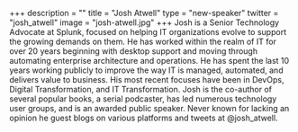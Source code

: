 +++
description = ""
title = "Josh Atwell"
type = "new-speaker"
twitter = "josh_atwell"
image = "josh-atwell.jpg"
+++
Josh is a Senior Technology Advocate at Splunk, focused on helping IT organizations evolve to support the growing demands on them. He has worked within the realm of IT for over 20 years beginning with desktop support and moving through automating enterprise architecture and operations. He has spent the last 10 years working publicly to improve the way IT is managed, automated, and delivers value to business. His most recent focuses have been in DevOps, Digital Transformation, and IT Transformation. Josh is the co-author of several popular books, a serial podcaster, has led numerous technology user groups, and is an awarded public speaker. Never known for lacking an opinion he guest blogs on various platforms and tweets at @josh_atwell.
